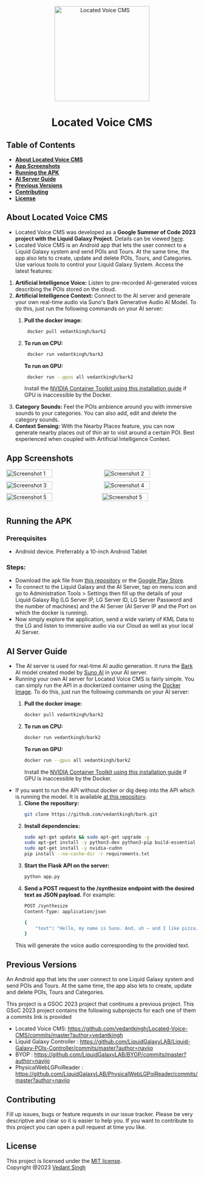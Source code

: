 <p align="center">
  <img alt="Located Voice CMS" src="https://github.com/vedantkingh/Located-Voice-CMS/blob/master/assets/ReadMeContent/lvc-logo.png?raw=true" height="250px">
</p>  
<h1 align="center"> Located Voice CMS </h1>

## Table of Contents

- **[About Located Voice CMS](#about-located-voice-cms)**
- **[App Screenshots](#app-screenshots)**
- **[Running the APK](#running-the-apk)**
- **[AI Server Guide](#ai-server-guide)**
- **[Previous Versions](#previous-versions)**
- **[Contributing](#contributing)**
- **[License](#license)**


## About Located Voice CMS

* Located Voice CMS was developed as a **Google Summer of Code 2023 project with the Liquid Galaxy Project**. Details can be viewed [here](https://summerofcode.withgoogle.com/programs/2023/projects/n3hWZbED).
* Located Voice CMS is an Android app that lets the user connect to a Liquid Galaxy system and send POIs and Tours. At the same time, the app also lets to create, update and delete POIs, Tours, and Categories. Use various tools to control your Liquid Galaxy System.
Access the latest features:
1. **Artificial Intelligence Voice:** Listen to pre-recorded AI-generated voices describing the POIs stored on the cloud.
2. **Artificial Intelligence Context:** Connect to the AI server and generate your own real-time audio via Suno's Bark Generative Audio AI Model. To do this, just run the following commands on your AI server:
    1. **Pull the docker image:**
       ```bash
    	docker pull vedantkingh/bark2
       ```
    2. **To run on CPU:**
       ```bash
  		docker run vedantkingh/bark2
       ```
  
       **To run on GPU:**
       ```bash
  		docker run --gpus all vedantkingh/bark2 
       ```
       Install the [NVIDIA Container Toolkit using this installation guide](https://docs.nvidia.com/datacenter/cloud-native/container-toolkit/latest/install-guide.html) if GPU is inaccessible by the Docker.
4. **Category Sounds:** Feel the POIs ambience around you with immersive sounds to your categories. You can also add, edit and delete the category sounds.
5. **Context Sensing:** With the Nearby Places feature, you can now generate nearby places out of thin air to visit around a certain POI. Best experienced when coupled with Artificial Intelligence Context.

## App Screenshots

<div style="display: flex; justify-content: space-between; flex-wrap: wrap;">
    <img src="https://github.com/vedantkingh/Located-Voice-CMS/assets/123883929/f7f5374b-3212-4a85-be3f-ee314c311f1a" alt="Screenshot 1" style="width: 49%; margin-right: 1%; margin-bottom: 10px;">
    <img src="https://github.com/vedantkingh/Located-Voice-CMS/assets/123883929/af97b383-e6ad-43aa-a8fd-643d5c81d2f2" alt="Screenshot 2" style="width: 49%; margin-left: 1%; margin-bottom: 10px;">
    <img src="https://github.com/vedantkingh/Located-Voice-CMS/assets/123883929/c711b3dc-1f90-4868-a46f-ecc3f67091f0" alt="Screenshot 3" style="width: 49%; margin-right: 1%; margin-bottom: 10px;">
    <img src="https://github.com/vedantkingh/Located-Voice-CMS/assets/123883929/99f0087b-d922-44f2-b8fc-fc4693043535" alt="Screenshot 4" style="width: 49%; margin-left: 1%; margin-bottom: 10px;">
    <img src="https://github.com/vedantkingh/Located-Voice-CMS/assets/123883929/dec1a39f-b3f2-4334-bd92-0ede211c3860" alt="Screenshot 5" style="width: 49%; margin-right: 1%; margin-bottom: 10px;">
    <img src="https://github.com/vedantkingh/Located-Voice-CMS/assets/123883929/4404aba5-ddf2-40a8-ab41-9b80d79da639" alt="Screenshot 5" style="width: 49%; margin-right: 1%; margin-bottom: 10px;">
</div>

## Running the APK

### Prerequisites

* Android device. Preferrably a 10-inch Android Tablet

### Steps:

* Download the apk file from [this repository](https://github.com/vedantkingh/Located-Voice-CMS/raw/master/app/release/app-release.apk) or the [Google Play Store](https://play.google.com/store/apps/details?id=com.gsoc.vedantsingh.locatedvoicecms&pcampaignid=web_share).
* To connect to the Liquid Galaxy and the AI Server, tap on menu icon and go to Administration Tools > Settings then fill up the details of your Liquid Galaxy Rig (LG Server IP, LG Server ID, LG Server Password and the number of machines) and the AI Server (AI Server IP and the Port on which the docker is running).
* Now simply explore the application, send a wide variety of KML Data to the LG and listen to immersive audio via our Cloud as well as your local AI Server. 

## AI Server Guide

- The AI server is used for real-time AI audio generation. It runs the [Bark](https://github.com/suno-ai/bark) AI model created model by [Suno AI](https://www.suno.ai/) in your AI server.
- Running your own AI server for Located Voice CMS is fairly simple. You can simply run the API in a dockerized container using the [Docker Image](https://hub.docker.com/repository/docker/vedantkingh/bark2/general). To do this, just run the following commands on your AI server:
    1. **Pull the docker image:**
       ```bash
       docker pull vedantkingh/bark2
       ```
    2. **To run on CPU:**
       ```bash
  	   docker run vedantkingh/bark2
       ```
  
       **To run on GPU:**
       ```bash
       docker run --gpus all vedantkingh/bark2 
       ```
       Install the [NVIDIA Container Toolkit using this installation guide](https://docs.nvidia.com/datacenter/cloud-native/container-toolkit/latest/install-guide.html) if GPU is inaccessible by the Docker.
- If you want to run the API without docker or dig deep into the API which is running the model. It is available [at this repository](https://github.com/vedantkingh/bark).
    1. **Clone the repository:**
         ```bash
  		git clone https://github.com/vedantkingh/bark.git
         ```
    2. **Install dependencies:**
       ```bash
  	   sudo apt-get update && sudo apt-get upgrade -y
       sudo apt-get install -y python3-dev python3-pip build-essential sox libsox-fmt-mp3
       sudo apt-get install -y nvidia-cudnn
       pip install --no-cache-dir -r requirements.txt
       ```
    3. **Start the Flask API on the server:**
        ```bash
        python app.py
        ```
    4. **Send a POST request to the /synthesize endpoint with the desired text as JSON payload.** For example:
        ```bash
        POST /synthesize
        Content-Type: application/json
        
        {
            "text": "Hello, my name is Suno. And, uh — and I like pizza. [laughs] But I also have other interests such as playing tic tac toe."
        }
        ```
    This will generate the voice audio corresponding to the provided text.

## Previous Versions
An Android app that lets the user connect to one Liquid Galaxy system and send POIs and Tours. At the same time, the app also lets to create, update and delete POIs, Tours and Categories.

This project is a GSOC 2023 project that continues a previous project.
This GSoC 2023 project contains the following subprojects for each one of them a commits link is provided

* Located Voice CMS: https://github.com/vedantkingh/Located-Voice-CMS/commits/master?author=vedantkingh
* Liquid Galaxy Controller : https://github.com/LiquidGalaxyLAB/Liquid-Galaxy-POIs-Controller/commits/master?author=navijo
* BYOP : https://github.com/LiquidGalaxyLAB/BYOP/commits/master?author=navijo
* PhysicalWebLGPoiReader : https://github.com/LiquidGalaxyLAB/PhysicalWebLGPoiReader/commits/master?author=navijo

## Contributing 

Fill up issues, bugs or feature requests in our issue tracker. Please be very descriptive and clear so it is easier to help you.
If you want to contribute to this project you can open a pull request at time you like. 

## License

This project is licensed under the [MIT license](LICENSE).
</br>
Copyright @2023 [Vedant Singh](www.linkedin.com/in/vedant-singh-6870a6254)
